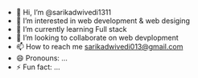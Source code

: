 - 👋 Hi, I’m @sarikadwivedi1311
- 👀 I’m interested in web development & web desiging
- 🌱 I’m currently learning Full stack
- 💞️ I’m looking to collaborate on web devplopment
- 📫 How to reach me sarikadwivedi013@gmail.com
- 😄 Pronouns: ...
- ⚡ Fun fact: ...

<!---
sarikadwivedi1311/sarikadwivedi1311 is a ✨ special ✨ repository because its `README.md` (this file) appears on your GitHub profile.
You can click the Preview link to take a look at your changes.
--->
